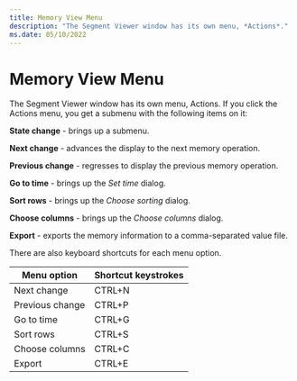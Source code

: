 ```yaml
---
title: Memory View Menu
description: "The Segment Viewer window has its own menu, *Actions*."
ms.date: 05/10/2022
---
```


# Memory View Menu

The Segment Viewer window has its own menu, Actions. If you click the Actions menu, you get a submenu with the following items on it:

**State change** - brings up a submenu.

   **Next change** - advances the display to the next memory operation.

   **Previous change** - regresses to display the previous memory operation. 
  
**Go to time** - brings up the *Set time* dialog.

**Sort rows** - brings up the *Choose sorting* dialog.

**Choose columns** - brings up the *Choose columns* dialog.

**Export** - exports the memory information to a comma-separated value file.


There are also keyboard shortcuts for each menu option.

| Menu option     | Shortcut keystrokes |
|-----------------|---------------------|
| Next change     | CTRL+N              |
| Previous change | CTRL+P              |
| Go to time      | CTRL+G              |
| Sort rows       | CTRL+S              |
| Choose columns  | CTRL+C              |
| Export          | CTRL+E              |
